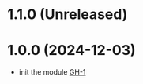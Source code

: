 # 1.1.0 (Unreleased)
# 1.0.0 (2024-12-03)

- init the module [GH-1](https://github.com/alibabacloud-automation/terraform-alicloud-multiple-vpc-networks-peering/pull/1)